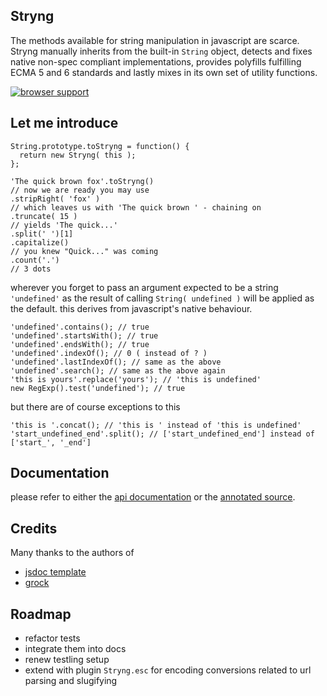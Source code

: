 
Stryng
------
The methods available for string manipulation in javascript are scarce. Stryng manually inherits from the built-in `String` object, detects and fixes native non-spec compliant implementations, provides polyfills fulfilling ECMA 5 and 6 standards and lastly mixes in its own set of utility functions.

[![browser support](https://ci.testling.com/espretto/stryng.png)](https://ci.testling.com/espretto/Stryng)

Let me introduce
----------------

```
String.prototype.toStryng = function() {
  return new Stryng( this );
};

'The quick brown fox'.toStryng()
// now we are ready you may use
.stripRight( 'fox' )
// which leaves us with 'The quick brown ' - chaining on
.truncate( 15 )
// yields 'The quick...'
.split(' ')[1]
.capitalize()
// you knew "Quick..." was coming
.count('.')
// 3 dots 
```

wherever you forget to pass an argument expected to be a string `'undefined'` as the result of calling `String( undefined )` will be applied as the default. this derives from javascript's native behaviour.
```
'undefined'.contains(); // true
'undefined'.startsWith(); // true
'undefined'.endsWith(); // true
'undefined'.indexOf(); // 0 ( instead of ? )
'undefined'.lastIndexOf(); // same as the above
'undefined'.search(); // same as the above again
'this is yours'.replace('yours'); // 'this is undefined'
new RegExp().test('undefined'); // true
```
but there are of course exceptions to this
```
'this is '.concat(); // 'this is ' instead of 'this is undefined'
'start_undefined_end'.split(); // ['start_undefined_end'] instead of ['start_', '_end']
```

Documentation
-------------
please refer to either the [api documentation](http://espretto.github.io/Stryng/index.html) or the [annotated source](http://espretto.github.io/Stryng/grock).

Credits
-------
Many thanks to the authors of
- [jsdoc template](https://github.com/davidshimjs/jaguarjs-jsdoc)
- [grock](https://github.com/killercup/grock)

Roadmap
-------

- refactor tests
- integrate them into docs
- renew testling setup
- extend with plugin `Stryng.esc` for encoding conversions related to url parsing and slugifying